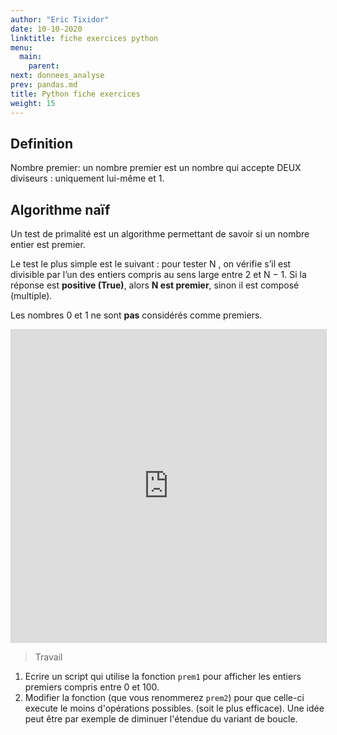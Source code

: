```yaml
---
author: "Eric Tixidor"
date: 10-10-2020
linktitle: fiche exercices python
menu:
  main:
    parent: 
next: donnees_analyse
prev: pandas.md
title: Python fiche exercices 
weight: 15
---
```


## Definition
Nombre premier: un nombre premier est un nombre qui accepte DEUX diviseurs : uniquement lui-même et 1.

## Algorithme naïf
Un test de primalité est un algorithme permettant de savoir si un nombre entier est premier.

Le test le plus simple est le suivant : pour tester N , on vérifie s’il est divisible par l’un des entiers compris au sens large entre 2 et N − 1. Si la réponse est **positive (True)**, alors **N est premier**, sinon il est composé (multiple).

Les nombres 0 et 1 ne sont **pas** considérés comme premiers.

<iframe width='100%' height='500' allowfullscreen frameborder='0' style='border:1px #d6d6d6 solid;' src="https://fr.vittascience.com/python/?link=5f7c9bd8b1028&mode=code"></iframe>

> Travail

1. Ecrire un script qui utilise la fonction `prem1` pour afficher les entiers premiers compris entre 0 et 100.
2. Modifier la fonction (que vous renommerez `prem2`) pour que celle-ci execute le moins d'opérations possibles. (soit le plus efficace). Une idée peut être par exemple de diminuer l'étendue du variant de boucle.

